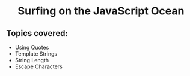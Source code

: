 <h1 align= "center">Surfing on the JavaScript Ocean</h1>

## Topics covered:

- Using Quotes
- Template Strings
- String Length
- Escape Characters
